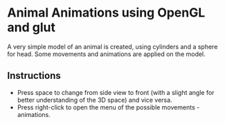 # Animal Animations using OpenGL and glut

A very simple model of an animal is created, using cylinders and a sphere for head.
Some movements and animations are applied on the model.

## Instructions ##
- Press space to change from side view to front (with a slight angle for better understanding of the 3D space) and vice versa.
- Press right-click to open the menu of the possible movements - animations.
